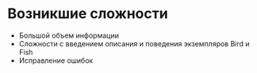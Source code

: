 # Возникшие сложности
- Большой объем информации
- Сложности с введением описания и поведения экземпляров Bird и Fish
- Исправление ошибок